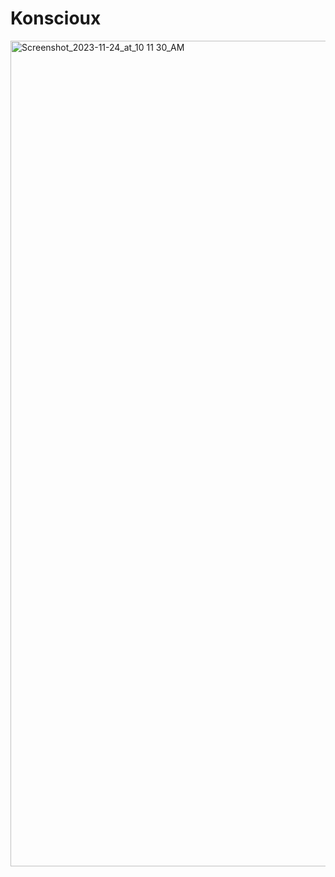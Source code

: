 # Konscioux

<img width="1321" alt="Screenshot_2023-11-24_at_10 11 30_AM" src="https://github.com/realTristan/Konscioux/assets/75189508/e3aa25d9-4e35-49fc-8fa8-820867ddc9ca">
